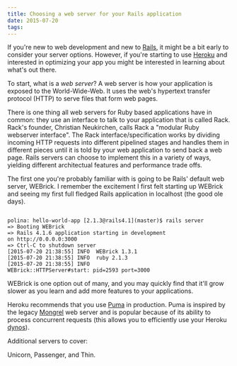 ```yaml
---
title: Choosing a web server for your Rails application
date: 2015-07-20
tags:
---
```


If you're new to web development and new to [Rails](http://railsapps.github.io/what-is-ruby-rails.html), it might be a bit early to consider your server options. However, if you're starting to use [Heroku](https://www.heroku.com/about) and interested in optimizing your app you might be interested in learning about what's out there.

To start, what is a *web server*? A web server is how your application is exposed to the World-Wide-Web. It uses the web's hypertext transfer protocol (HTTP) to serve files that form web pages. 

There is one thing all web servers for Ruby based applications have in common: they use an interface to talk to your application that is called Rack. Rack's founder, Christian Neukirchen, calls Rack a "modular Ruby webserver interface". The Rack interface/specification works by dividing incoming HTTP requests into different pipelined stages and handles them in different pieces until it is told by your web application to send back a web page. Rails servers can choose to implement this in a variety of ways, yielding different architectual features and performance trade offs.

The first one you're probably familiar with is going to be Rails' default web server, WEBrick. I remember the excitement I first felt starting up WEBrick and seeing my first full fledged Rails application in localhost (the good ole days).

<pre><code>
polina: hello-world-app [2.1.3@rails4.1](master)$ rails server
=> Booting WEBrick
=> Rails 4.1.6 application starting in development 
on http://0.0.0.0:3000
=> Ctrl-C to shutdown server
[2015-07-20 21:38:55] INFO  WEBrick 1.3.1
[2015-07-20 21:38:55] INFO  ruby 2.1.3
[2015-07-20 21:38:55] INFO  
WEBrick::HTTPServer#start: pid=2593 port=3000
</pre></code>

WEBrick is one option out of many, and you may quickly find that it'll grow slower as you learn and add more features to your applications. 

Heroku recommends that you use <a href="https://devcenter.heroku.com/articles/deploying-rails-applications-with-the-puma-web-server" target="_blank">Puma</a> in production. Puma is inspired by the legacy <a href="https://en.wikipedia.org/wiki/Mongrel_(web_server)" target="_blank">Mongrel</a> web server and is popular because of its ability to process concurrent requests (this allows you to efficiently use your Heroku [dynos](https://devcenter.heroku.com/articles/dynos)).

Additional servers to cover:

Unicorn, Passenger, and Thin.
